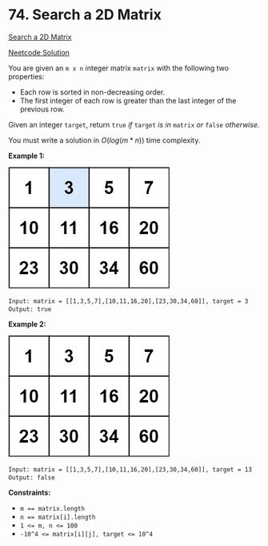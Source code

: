 # 74. Search a 2D Matrix

[Search a 2D Matrix](https://leetcode.com/problems/search-a-2d-matrix/description/)

[Neetcode Solution](https://www.youtube.com/watch?v=Ber2pi2C0j0&pp=ygUbbmVldGNvZGUgc2VhcmNoIGEgMmQgbWF0cml4)

You are given an `m x n` integer matrix `matrix` with the following two
properties:

- Each row is sorted in non-decreasing order.
- The first integer of each row is greater than the last integer of the previous
  row.

Given an integer `target`, return `true` <em>if</em> `target` <em>is in</em>
`matrix` <em>or</em> `false` <em>otherwise</em>.

You must write a solution in $O(log(m * n))$ time complexity.

**Example 1:**

<img src="./search_a_2d_matrix_01.jpg" />

```
Input: matrix = [[1,3,5,7],[10,11,16,20],[23,30,34,60]], target = 3
Output: true
```

**Example 2:**

<img src="./search_a_2d_matrix_02.jpg" />

```
Input: matrix = [[1,3,5,7],[10,11,16,20],[23,30,34,60]], target = 13
Output: false
```

**Constraints:**

- `m == matrix.length`
- `n == matrix[i].length`
- `1 <= m, n <= 100`
- `-10^4 <= matrix[i][j], target <= 10^4`
